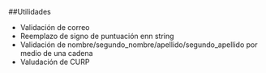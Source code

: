 ##Utilidades

* Validación de correo
* Reemplazo de signo de puntuación enn string
* Validación de nombre/segundo_nombre/apellido/segundo_apellido por medio de una cadena
* Valudación de CURP 